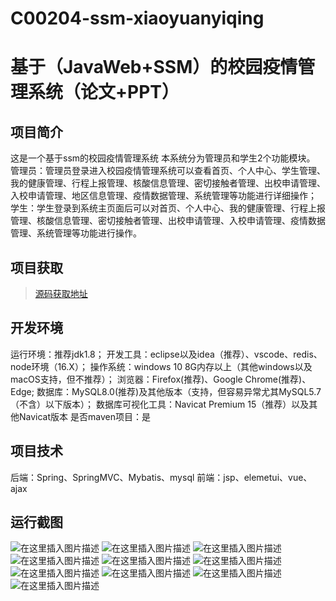 # C00204-ssm-xiaoyuanyiqing
# 基于（JavaWeb+SSM）的校园疫情管理系统（论文+PPT）


## 项目简介
这是一个基于ssm的校园疫情管理系统
本系统分为管理员和学生2个功能模块。
管理员：管理员登录进入校园疫情管理系统可以查看首页、个人中心、学生管理、我的健康管理、行程上报管理、核酸信息管理、密切接触者管理、出校申请管理、入校申请管理、地区信息管理、疫情数据管理、系统管理等功能进行详细操作；
学生：学生登录到系统主页面后可以对首页、个人中心、我的健康管理、行程上报管理、核酸信息管理、密切接触者管理、出校申请管理、入校申请管理、疫情数据管理、系统管理等功能进行操作。



## 项目获取
> [源码获取地址](http://www.manoncode.cn/details?id=204)

 
## 开发环境

运行环境：推荐jdk1.8；
开发工具：eclipse以及idea（推荐）、vscode、redis、node环境（16.X）；
操作系统：windows 10 8G内存以上（其他windows以及macOS支持，但不推荐）；
浏览器：Firefox(推荐)、Google Chrome(推荐)、Edge;
数据库：MySQL8.0(推荐)及其他版本（支持，但容易异常尤其MySQL5.7（不含）以下版本）；
数据库可视化工具：Navicat Premium 15（推荐）以及其他Navicat版本
是否maven项目：是

## 项目技术
 
后端：Spring、SpringMVC、Mybatis、mysql
前端：jsp、elemetui、vue、ajax



## 运行截图

 ![在这里插入图片描述](https://img-blog.csdnimg.cn/direct/05efc4df150f414a9cd8fdd5961fc4f4.png#pic_center)
![在这里插入图片描述](https://img-blog.csdnimg.cn/direct/0164db5dcbe940ff83fbb9d935f496f7.png#pic_center)
![在这里插入图片描述](https://img-blog.csdnimg.cn/direct/1c1a3c7cbe4741b9875173e7a6d2376e.png#pic_center)
![在这里插入图片描述](https://img-blog.csdnimg.cn/direct/5a8a6372be0148c2a8b36225f7f477f2.png#pic_center)
![在这里插入图片描述](https://img-blog.csdnimg.cn/direct/c3ed74ce7c5f4fc8bc1dd1083706b6f7.png#pic_center)
![在这里插入图片描述](https://img-blog.csdnimg.cn/direct/6792384b95f3437496d0d5f9b91bd900.png#pic_center)
![在这里插入图片描述](https://img-blog.csdnimg.cn/direct/49df9967543341cab573c0a19c07d8a2.png#pic_center)
![在这里插入图片描述](https://img-blog.csdnimg.cn/direct/b4703579f1004b139238cd875d2edf13.png#pic_center)
![在这里插入图片描述](https://img-blog.csdnimg.cn/direct/ca1c1ab673e94012bd4a22db41aa6261.png#pic_center)
![在这里插入图片描述](https://img-blog.csdnimg.cn/direct/313ee84b54964412b392c468ea4b97b0.png#pic_center)

